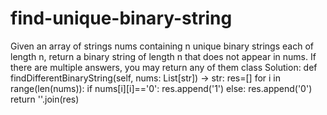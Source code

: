 # find-unique-binary-string
Given an array of strings nums containing n unique binary strings each of length n, return a binary string of length n that does not appear in nums. If there are multiple answers, you may return any of them
class Solution:
    def findDifferentBinaryString(self, nums: List[str]) -> str:
        res=[]
        for i in range(len(nums)):
            if nums[i][i]=='0':
                res.append('1')
            else:
                res.append('0')
        return ''.join(res)

